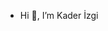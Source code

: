 -  Hi 👋, I’m Kader İzgi



<!---
kaderizgi/kaderizgi is a ✨ special ✨ repository because its `README.md` (this file) appears on your GitHub profile.
You can click the Preview link to take a look at your changes.
--->
